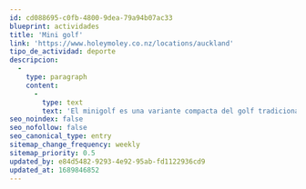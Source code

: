```yaml
---
id: cd088695-c0fb-4800-9dea-79a94b07ac33
blueprint: actividades
title: 'Mini golf'
link: 'https://www.holeymoley.co.nz/locations/auckland'
tipo_de_actividad: deporte
descripcion:
  -
    type: paragraph
    content:
      -
        type: text
        text: 'El minigolf es una variante compacta del golf tradicional que se juega en campos pequeños con obstáculos y recorridos cortos. Los jugadores intentan completar cada hoyo en la menor cantidad de golpes posible, disfrutando de temáticas lúdicas y desafiantes. Es una actividad recreativa ideal para todas las edades.'
seo_noindex: false
seo_nofollow: false
seo_canonical_type: entry
sitemap_change_frequency: weekly
sitemap_priority: 0.5
updated_by: e84d5482-9293-4e92-95ab-fd1122936cd9
updated_at: 1689846852
---
```


